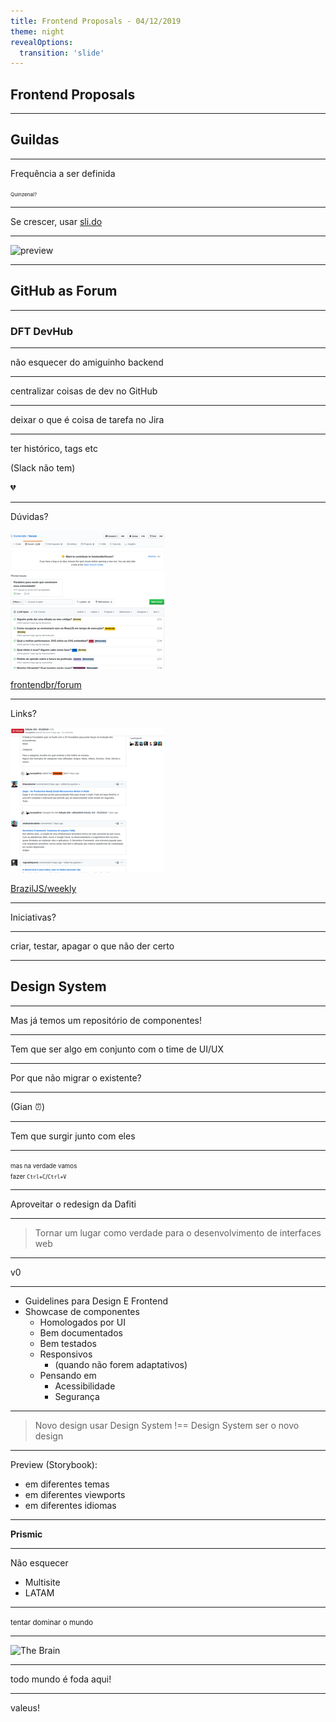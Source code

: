 ```yaml
---
title: Frontend Proposals - 04/12/2019
theme: night
revealOptions:
  transition: 'slide'
---
```


## Frontend Proposals

---

## Guildas

----

Frequência a ser definida

<small><small><small>Quinzenal?</small></small></small><!-- .element: class="fragment" data-fragment-index="1" -->

----

Se crescer, usar [sli.do](https://www.sli.do/)

----

![preview](https://miro.medium.com/max/11916/1*jjnf9Z3dU9flTcwHE9IWWw.jpeg)

---

## GitHub as Forum

----

### DFT DevHub

----

não esquecer do amiguinho backend

----

centralizar coisas de dev no GitHub

----

deixar o que é coisa de tarefa no Jira

----

ter histórico, tags etc

(Slack não tem)<!-- .element: class="fragment" data-fragment-index="1" -->

💔<!-- .element: class="fragment" data-fragment-index="2" -->

----

Dúvidas?

![frontendbr forum preview](images/frontendbr.png)

[frontendbr/forum](https://github.com/frontendbr/forum/issues)

----

Links?

![braziljs weekly preview](images/braziljs.png)

[BrazilJS/weekly](https://github.com/braziljs/weekly/issues?q=is%3Aissue+is%3Aclosed)

----

Iniciativas?

----

criar, testar, apagar o que não der certo

---

## Design System

----

Mas já temos um repositório de componentes!

----

Tem que ser algo em conjunto com o time de UI/UX

----

Por que não migrar o existente?

----

(Gian ⏰)

----

Tem que surgir junto com eles

----

<small><small>mas na verdade vamos<br />fazer `Ctrl+C`/`Ctrl+V`</small></small>

----

Aproveitar o redesign da Dafiti

----

> Tornar um lugar como verdade para o desenvolvimento de interfaces web

----

v0

----

- Guidelines para Design E Frontend
- Showcase de componentes<!-- .element: class="fragment" data-fragment-index="1" -->
  - Homologados por UI<!-- .element: class="fragment" data-fragment-index="2" -->
  - Bem documentados<!-- .element: class="fragment" data-fragment-index="3" -->
  - Bem testados<!-- .element: class="fragment" data-fragment-index="4" -->
  - Responsivos<!-- .element: class="fragment" data-fragment-index="5" -->
    - (quando não forem adaptativos)<!-- .element: class="fragment" data-fragment-index="6" -->
  - Pensando em<!-- .element: class="fragment" data-fragment-index="7" -->
    - Acessibilidade<!-- .element: class="fragment" data-fragment-index="8" -->
    - Segurança<!-- .element: class="fragment" data-fragment-index="9" -->

----

> Novo design usar Design System !== Design System ser o novo design

----

Preview (Storybook):
- em diferentes temas<!-- .element: class="fragment" data-fragment-index="1" -->
- em diferentes viewports<!-- .element: class="fragment" data-fragment-index="2" -->
- em diferentes idiomas<!-- .element: class="fragment" data-fragment-index="4" -->

----

**Prismic**

----

Não esquecer
- Multisite<!-- .element: class="fragment" data-fragment-index="1" -->
- LATAM<!-- .element: class="fragment" data-fragment-index="2" -->

----

<small>tentar dominar o mundo</small>

----

![The Brain](https://i.pinimg.com/originals/76/cb/c1/76cbc138de06cca4563c2cf10510b35f.jpg)

---

todo mundo é foda aqui!

---

valeus!
